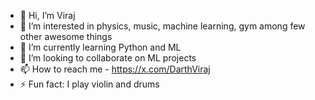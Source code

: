 - 👋 Hi, I’m Viraj
- 👀 I’m interested in physics, music, machine learning, gym among few other awesome things
- 🌱 I’m currently learning Python and ML
- 💞️ I’m looking to collaborate on ML projects
- 📫 How to reach me - https://x.com/DarthViraj
- ⚡ Fun fact: I play violin and drums

<!---
darth-viraj/darth-viraj is a ✨ special ✨ repository because its `README.md` (this file) appears on your GitHub profile.
You can click the Preview link to take a look at your changes.
--->
